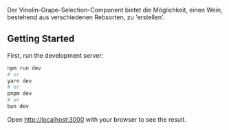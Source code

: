 Der Vinolin-Grape-Selection-Component bietet die Möglichkeit, einen Wein, bestehend aus verschiedenen Rebsorten, zu 'erstellen'.

## Getting Started

First, run the development server:

```bash
npm run dev
# or
yarn dev
# or
pnpm dev
# or
bun dev
```

Open [http://localhost:3000](http://localhost:3000) with your browser to see the result.